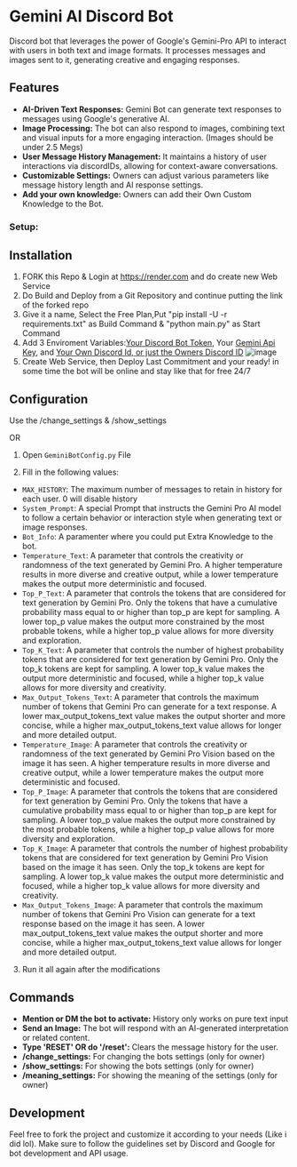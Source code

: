 # Gemini AI Discord Bot

 Discord bot that leverages the power of Google's Gemini-Pro API to interact with users in both text and image formats. It processes messages and images sent to it, generating creative and engaging responses.

## Features

- **AI-Driven Text Responses:** Gemini Bot can generate text responses to messages using Google's generative AI.
- **Image Processing:** The bot can also respond to images, combining text and visual inputs for a more engaging interaction. (Images should be under 2.5 Megs)
- **User Message History Management:** It maintains a history of user interactions via discordIDs, allowing for context-aware conversations.
- **Customizable Settings:** Owners can adjust various parameters like message history length and AI response settings.
- **Add your own knowledge:** Owners can add their Own Custom Knowledge to the Bot.

### Setup:

## Installation

1. FORK this Repo & Login at https://render.com and do create new Web Service
2. Do Build and Deploy from a Git Repository and continue putting the link of the forked repo
3. Give it a name, Select the Free Plan,Put "pip install -U -r requirements.txt" as Build Command & "python main.py" as Start Command
4. Add 3 Enviroment Variables:[Your Discord Bot Token](https://www.writebots.com/discord-bot-token/), Your [Gemini Api Key](https://makersuite.google.com/app/apikey), and [Your Own Discord Id, or just the Owners Discord ID](https://support.discord.com/hc/en-us/articles/206346498-Where-can-I-find-my-User-Server-Message-ID#:~:text=On%20Android%20press%20and%20hold,name%20and%20select%20Copy%20ID.) ![image](https://github.com/Nick088Official/Gemini-AI-Discord-Bot/assets/91847579/ff782e9c-d109-47e1-9434-04942ef570b4)
5. Create Web Service, then Deploy Last Commitment and your ready! in some time the bot will be online and stay like that for free 24/7

## Configuration

Use the /change_settings & /show_settings

OR

1. Open `GeminiBotConfig.py` File

2. Fill in the following values:

- `MAX_HISTORY`: The maximum number of messages to retain in history for each user. 0 will disable history
- `System_Prompt`: A special Prompt that instructs the Gemini Pro AI model to follow a certain behavior or interaction style when generating text or image responses.
- `Bot_Info`: A paramenter where you could put Extra Knowledge to the bot.
- `Temperature_Text`: A parameter that controls the creativity or randomness of the text generated by Gemini Pro. A higher temperature results in more diverse and creative output, while a lower temperature makes the output more deterministic and focused.
- `Top_P_Text`: A parameter that controls the tokens that are considered for text generation by Gemini Pro. Only the tokens that have a cumulative probability mass equal to or higher than top_p are kept for sampling. A lower top_p value makes the output more constrained by the most probable tokens, while a higher top_p value allows for more diversity and exploration.
- `Top_K_Text`: A parameter that controls the number of highest probability tokens that are considered for text generation by Gemini Pro. Only the top_k tokens are kept for sampling. A lower top_k value makes the output more deterministic and focused, while a higher top_k value allows for more diversity and creativity.
- `Max_Output_Tokens_Text`: A parameter that controls the maximum number of tokens that Gemini Pro can generate for a text response. A lower max_output_tokens_text value makes the output shorter and more concise, while a higher max_output_tokens_text value allows for longer and more detailed output.
- `Temperature_Image`: A parameter that controls the creativity or randomness of the text generated by Gemini Pro Vision based on the image it has seen. A higher temperature results in more diverse and creative output, while a lower temperature makes the output more deterministic and focused.
- `Top_P_Image`: A parameter that controls the tokens that are considered for text generation by Gemini Pro. Only the tokens that have a cumulative probability mass equal to or higher than top_p are kept for sampling. A lower top_p value makes the output more constrained by the most probable tokens, while a higher top_p value allows for more diversity and exploration.
- `Top_K_Image`: A parameter that controls the number of highest probability tokens that are considered for text generation by Gemini Pro Vision based on the image it has seen. Only the top_k tokens are kept for sampling. A lower top_k value makes the output more deterministic and focused, while a higher top_k value allows for more diversity and creativity.
- `Max_Output_Tokens_Image`: A parameter that controls the maximum number of tokens that Gemini Pro Vision can generate for a text response based on the image it has seen. A lower max_output_tokens_text value makes the output shorter and more concise, while a higher max_output_tokens_text value allows for longer and more detailed output.


3. Run it all again after the modifications

## Commands

- **Mention or DM the bot to activate:** History only works on pure text input
- **Send an Image:** The bot will respond with an AI-generated interpretation or related content.
- **Type 'RESET' OR do '/reset':** Clears the message history for the user.
- **/change_settings:** For changing the bots settings (only for owner)
- **/show_settings:** For showing the bots settings (only for owner)
- **/meaning_settings:** For showing the meaning of the settings (only for owner)

## Development

Feel free to fork the project and customize it according to your needs (Like i did lol). Make sure to follow the guidelines set by Discord and Google for bot development and API usage.
